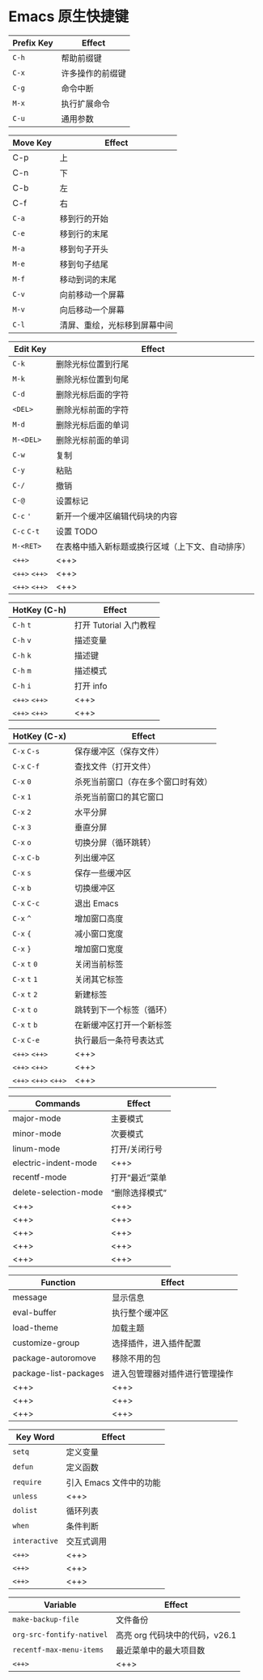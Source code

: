 # Emacs 原生快捷键

| Prefix Key | Effect           |
|------------|------------------|
| `C-h`      | 帮助前缀键       |
| `C-x`      | 许多操作的前缀键 |
| `C-g`      | 命令中断         |
| `M-x`      | 执行扩展命令     |
| `C-u`      | 通用参数         |

| Move Key | Effect                       |
|----------|------------------------------|
| C-p      | 上                           |
| C-n      | 下                           |
| C-b      | 左                           |
| C-f      | 右                           |
| `C-a`    | 移到行的开始                 |
| `C-e`    | 移到行的末尾                 |
| `M-a`    | 移到句子开头                 |
| `M-e`    | 移到句子结尾                 |
| `M-f`    | 移动到词的末尾               |
| `C-v`    | 向前移动一个屏幕             |
| `M-v`    | 向后移动一个屏幕             |
| `C-l`    | 清屏、重绘，光标移到屏幕中间 |

| Edit Key      | Effect                                           |
|---------------|--------------------------------------------------|
| `C-k`         | 删除光标位置到行尾                               |
| `M-k`         | 删除光标位置到句尾                               |
| `C-d`         | 删除光标后面的字符                               |
| `<DEL>`       | 删除光标前面的字符                               |
| `M-d`         | 删除光标后面的单词                               |
| `M-<DEL>`     | 删除光标前面的单词                               |
| `C-w`         | 复制                                             |
| `C-y`         | 粘贴                                             |
| `C-/`         | 撤销                                             |
| `C-@`         | 设置标记                                         |
| `C-c` `'`     | 新开一个缓冲区编辑代码块的内容                   |
| `C-c` `C-t`   | 设置 TODO                                        |
| `M-<RET>`     | 在表格中插入新标题或换行区域（上下文、自动排序） |
| `<++>`        | <++>                                             |
| `<++>` `<++>` | <++>                                             |
| `<++>` `<++>` | <++>                                             |


| HotKey (C-h)  | Effect                 |
|---------------|------------------------|
| `C-h` `t`     | 打开 Tutorial 入门教程 |
| `C-h` `v`     | 描述变量               |
| `C-h` `k`     | 描述键                 |
| `C-h` `m`     | 描述模式               |
| `C-h` `i`     | 打开 info              |
| `<++>` `<++>` | <++>                   |
| `<++>` `<++>` | <++>                   |

| HotKey (C-x)         | Effect                             |
|----------------------|------------------------------------|
| `C-x` `C-s`          | 保存缓冲区（保存文件）             |
| `C-x` `C-f`          | 查找文件（打开文件）               |
| `C-x` `0`            | 杀死当前窗口（存在多个窗口时有效） |
| `C-x` `1`            | 杀死当前窗口的其它窗口             |
| `C-x` `2`            | 水平分屏                           |
| `C-x` `3`            | 垂直分屏                           |
| `C-x` `o`            | 切换分屏（循环跳转）               |
| `C-x` `C-b`          | 列出缓冲区                         |
| `C-x` `s`            | 保存一些缓冲区                     |
| `C-x` `b`            | 切换缓冲区                         |
| `C-x` `C-c`          | 退出 Emacs                         |
| `C-x` `^`            | 增加窗口高度                       |
| `C-x` `{`            | 减小窗口宽度                       |
| `C-x` `}`            | 增加窗口宽度                       |
| `C-x` `t` `0`        | 关闭当前标签                       |
| `C-x` `t` `1`        | 关闭其它标签                       |
| `C-x` `t` `2`        | 新建标签                           |
| `C-x` `t` `o`        | 跳转到下一个标签（循环）           |
| `C-x` `t` `b`        | 在新缓冲区打开一个新标签           |
| `C-x` `C-e`          | 执行最后一条符号表达式             |
| `<++>` `<++>`        | <++>                               |
| `<++>` `<++>`        | <++>                               |
| `<++>` `<++>` `<++>` | <++>                               |

| Commands              | Effect         |
|-----------------------|----------------|
| major-mode            | 主要模式       |
| minor-mode            | 次要模式       |
| linum-mode            | 打开/关闭行号  |
| electric-indent-mode  | <++>           |
| recentf-mode          | 打开“最近”菜单 |
| delete-selection-mode | “删除选择模式” |
| <++>                  | <++>           |
| <++>                  | <++>           |
| <++>                  | <++>           |
| <++>                  | <++>           |
| <++>                  | <++>           |

| Function              | Effect                         |
|-----------------------|--------------------------------|
| message               | 显示信息                       |
| eval-buffer           | 执行整个缓冲区                 |
| load-theme            | 加载主题                       |
| customize-group       | 选择插件，进入插件配置         |
| package-autoromove    | 移除不用的包                   |
| package-list-packages | 进入包管理器对插件进行管理操作 |
| <++>                  | <++>                           |
| <++>                  | <++>                           |
| <++>                  | <++>                           |

| Key Word      | Effect                  |
|---------------|-------------------------|
| `setq`        | 定义变量                |
| `defun`       | 定义函数                |
| `require`     | 引入 Emacs 文件中的功能 |
| `unless`      | <++>                    |
| `dolist`      | 循环列表                |
| `when`        | 条件判断                |
| `interactive` | 交互式调用              |
| `<++>`        | <++>                    |
| `<++>`        | <++>                    |
| `<++>`        | <++>                    |

| Variable                  | Effect                         |
|---------------------------|--------------------------------|
| `make-backup-file`        | 文件备份                       |
| `org-src-fontify-nativel` | 高亮 org 代码块中的代码，v26.1 |
| `recentf-max-menu-items`  | 最近菜单中的最大项目数         |
| `<++>`                    | <++>                           |

